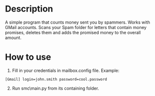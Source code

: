 # Description
A simple program that counts money sent you by spammers. Works with GMail accounts. Scans your Spam folder for letters that contain money promises, deletes them and adds the promised money to the overall amount.

# How to use
1. Fill in your credentials in mailbox.config file. Example:

`[Gmail]
login=john.smith
password=cool.password`

2. Run smc\main.py from its containing folder.

